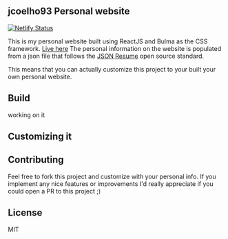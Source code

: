 ## jcoelho93 Personal website

[![Netlify Status](https://api.netlify.com/api/v1/badges/d32b64a2-9f48-4a26-b0d3-21cdf5548ec6/deploy-status)](https://app.netlify.com/sites/jcoelho93/deploys)

This is my personal website built using ReactJS and Bulma as the CSS framework. [Live here](https://jcoelho93.netlify.com)
The personal information on the website is populated from a json file that follows the [JSON Resume](https://jsonresume.org/) open source standard.

This means that you can actually customize this project to your built your own personal website.

## Build
working on it

## Customizing it

## Contributing

Feel free to fork this project and customize with your personal info. If you implement any nice features or improvements I'd really appreciate if you could open a PR to this project ;)

## License
MIT
